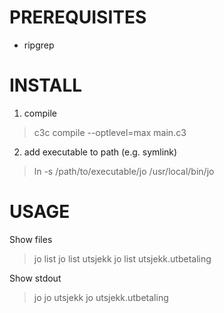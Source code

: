 # PREREQUISITES
- ripgrep

# INSTALL
1. compile
> c3c compile --optlevel=max main.c3

2. add executable to path (e.g. symlink)
> ln -s /path/to/executable/jo /usr/local/bin/jo

# USAGE
Show files

> jo list
> jo list utsjekk
> jo list utsjekk.utbetaling

Show stdout

> jo 
> jo utsjekk
> jo utsjekk.utbetaling
